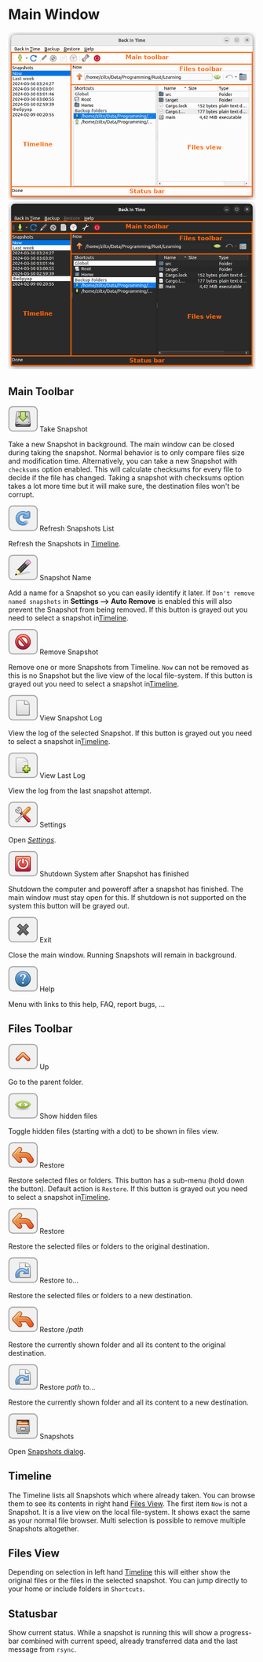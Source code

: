 # Main Window

![Back In Time main window](_images/light/main_window_sections.png#only-light)
![Back In Time main window](_images/dark/main_window_sections.png#only-dark)


## Main Toolbar

![take_snapshot](_images/document-save_btn.svg) Take Snapshot

Take a new Snapshot in background. The main window can be closed during taking the snapshot. Normal behavior is to only compare files size and modification time. Alternatively, you can take a new Snapshot with `checksums` option enabled. This will calculate checksums for every file to decide if the file has changed. Taking a snapshot with checksums option takes a lot more time but it will make sure, the destination files won't be corrupt.

![refresh_snapshot](_images/view-refresh_btn.svg) Refresh Snapshots List

Refresh the Snapshots in [Timeline](#timeline).

![snapshot_name](_images/gtk-edit_btn.svg) Snapshot Name

Add a name for a Snapshot so you can easily identify it later. If `Don't remove
named snapshots` in **Settings \--\> Auto Remove** is enabled this will also
prevent the Snapshot from being removed. If this button is grayed out you need to select a snapshot in[Timeline](#timeline).

![remove_snapshot](_images/edit-delete_btn.svg) Remove Snapshot

Remove one or more Snapshots from Timeline. `Now` can not be removed as this is
no Snapshot but the live view of the local file-system. If this button is grayed out you need to select a snapshot in[Timeline](#timeline).

![view_log](_images/text-plain_btn.svg) View Snapshot Log

View the log of the selected Snapshot. If this button is grayed out you need to select a snapshot in[Timeline](#timeline).

![view_log](_images/document-new_btn.svg) View Last Log

View the log from the last snapshot attempt.

![settings](_images/gtk-preferences_btn.svg) Settings

Open [*Settings*](settings.md).

![shutdown](_images/system-shutdown_btn.svg) Shutdown System after Snapshot has finished

Shutdown the computer and poweroff after a snapshot has finished. The main window must stay open for this. If shutdown is not supported on the system this button will be grayed out.

![exit](_images/window-close_btn.svg) Exit

Close the main window. Running Snapshots will remain in background.

![help](_images/help-contents_btn.svg) Help

Menu with links to this help, FAQ, report bugs, ...

## Files Toolbar

![up](_images/go-up_btn.svg) Up

Go to the parent folder.

![show_hidden](_images/show-hidden_btn.svg) Show hidden files

Toggle hidden files (starting with a dot) to be shown in files view.

![restore](_images/edit-undo_btn.svg) Restore

Restore selected files or folders. This button has a sub-menu (hold down the
button). Default action is `Restore`. If this button is grayed out you need to select a snapshot in[Timeline](#timeline).

![restore](_images/edit-undo_btn.svg) Restore

Restore the selected files or folders to the original destination.

![restore_to](_images/document-revert_btn.svg) Restore to...

Restore the selected files or folders to a new destination.

![restore](_images/edit-undo_btn.svg) Restore */path*

Restore the currently shown folder and all its content to the original destination.

![restore_to](_images/document-revert_btn.svg) Restore *path* to...

Restore the currently shown folder and all its content to a new destination.

![snapshots](_images/file-manager_btn.svg) Snapshots

Open [Snapshots dialog](snapshots-dialog.md).

## Timeline

The Timeline lists all Snapshots which where already taken. You can browse them to see its contents in right hand [Files View](#files-view). The first item `Now` is not a Snapshot. It is a live view on the local file-system. It shows exact the same as your normal file browser. Multi selection is possible to remove multiple Snapshots altogether.

## Files View

Depending on selection in left hand [Timeline](#timeline) this will either show the original files or the files in the selected snapshot. You can jump directly to your home or include folders in `Shortcuts`.

## Statusbar

Show current status. While a snapshot is running this will show a progress-bar combined with current speed, already transferred data and the last message from `rsync`.

